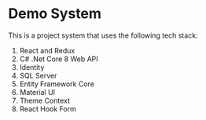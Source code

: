 # Demo System

This is a project system that uses the following tech stack:

1. React and Redux
2. C# .Net Core 8 Web API 
3. Identity
4. SQL Server
5. Entity Framework Core
6. Material UI
7. Theme Context
8. React Hook Form
